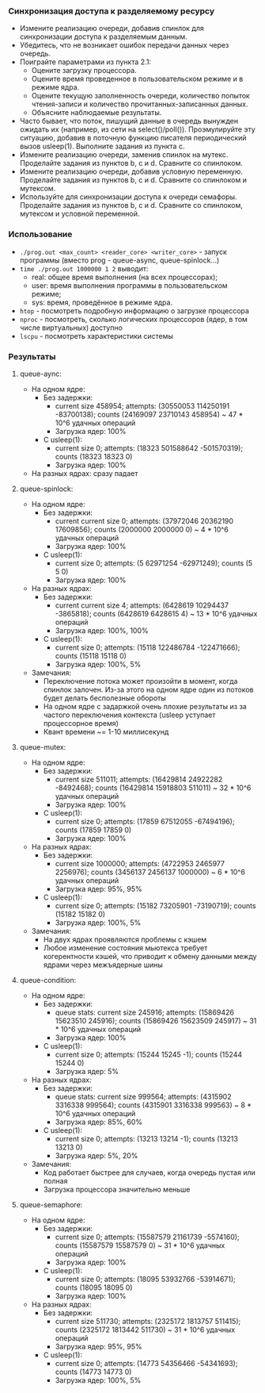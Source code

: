 
### Синхронизация доступа к разделяемому ресурсу
- Измените реализацию очереди, добавив спинлок для синхронизации доступа к разделяемым данным.
- Убедитесь, что не возникает ошибок передачи данных через очередь.
- Поиграйте параметрами из пункта 2.1:
	- Оцените загрузку процессора.
	- Оцените время проведенное в пользовательском режиме и в режиме ядра.
	- Оцените текущую заполненность очереди, количество попыток чтения-записи и количество прочитанных-записанных данных.
	- Объясните наблюдаемые результаты.
- Часто бывает, что поток, пишущий данные в очередь вынужден ожидать их (например, из сети на select()/poll()). Проэмулируйте эту ситуацию, добавив в поточную функцию писателя периодический вызов usleep(1). Выполните задания из пункта с.
- Измените реализацию очереди, заменив спинлок на мутекс. Проделайте задания из пунктов b, c и d. Сравните со спинлоком.
- Измените реализацию очереди, добавив условную переменную. Проделайте задания из пунктов b, c и d. Сравните со спинлоком и мутексом.
- Используйте для синхронизации доступа к очереди семафоры. Проделайте задания из пунктов b, c и d. Сравните со спинлоком, мутексом и условной
 переменной.

### Использование
- `./prog.out <max_count> <reader_core> <writer_core>` - запуск программы (вместо prog - queue-async, queue-spinlock...)
- `time ./prog.out 1000000 1 2` выводит:
	- real: общее время выполнения (на всех процессорах);
	- user: время выполнения программы в пользовательском режиме;
	- sys: время, проведённое в режиме ядра.
- `htop`  - посмотреть подробную информацию о загрузке процессора
- `nproc` - посмотреть, сколько логических процессоров (ядер, в том числе виртуальных) доступно
- `lscpu` - посмотреть характеристики системы

### Результаты

1. queue-aync:
	- На одном ядре:
		- Без задержки:
			- current size 458954; attempts: (30550053 114250191 -83700138); counts (24169097 23710143 458954) ~ 47 * 10^6 удачных операций
			- Загрузка ядер: 100%
		- С usleep(1):
			- current size 0; attempts: (18323 501588642 -501570319); counts (18323 18323 0)
			- Загрузка ядер: 100%
	- На разных ядрах: сразу падает

2. queue-spinlock:
	- На одном ядре:
		- Без задержки:
			- сurrent current size 0; attempts: (37972046 20362190 17609856); counts (2000000 2000000 0) ~ 4 * 10^6 удачных операций
			- Загрузка ядер: 100%
		- С usleep(1):
			- current size 0; attempts: (5 62971254 -62971249); counts (5 5 0)
			- Загрузка ядер: 100%
	- На разных ядрах:
		- Без задержки:
			- current current size 4; attempts: (6428619 10294437 -3865818); counts (6428619 6428615 4) ~ 13 * 10^6 удачных операций
			- Загрузка ядер: 100%, 100%
		- С usleep(1):
			- current size 0; attempts: (15118 122486784 -122471666); counts (15118 15118 0)
			- Загрузка ядер: 100%, 5%
	- Замечания:
		- Переключение потока может произойти в момент, когда спинлок залочен. Из-за этого на одном ядре один из потоков будет делать бесполезные обороты
		- На одном ядре с задаржкой очень плохие результаты из за частого переключения контекста (usleep уступает процессорное время)
		- Квант времени ~= 1-10 миллисекунд

3. queue-mutex:
	- На одном ядре:
		- Без задержки: 
			- current size 511011; attempts: (16429814 24922282 -8492468); counts (16429814 15918803 511011) ~ 32 * 10^6 удачных операций
			- Загрузка ядер: 100%
		- С usleep(1):
			- current size 0; attempts: (17859 67512055 -67494196); counts (17859 17859 0)
			- Загрузка ядер: 100%
	- На разных ядрах:
		- Без задержки:
			- current size 1000000; attempts: (4722953 2465977 2256976); counts (3456137 2456137 1000000) ~ 6 * 10^6 удачных операций
			- Загрузка ядер: 95%, 95%
		- С usleep(1):
			- current size 0; attempts: (15182 73205901 -73190719); counts (15182 15182 0)
			- Загрузка ядер: 100%, 5%
	- Замечания:
		- На двух ядрах проявляются проблемы с кэшем
		- Любое изменение состояния мьютекса требует когерентности кэшей, что приводит к обмену данными между ядрами через межъядерные шины

4. queue-condition:
	- На одном ядре:
		- Без задержки: 
			- queue stats: current size 245916; attempts: (15869426 15623510 245916); counts (15869426 15623509 245917) ~ 31 * 10^6 удачных операций
			- Загрузка ядер: 100%
		- С usleep(1):
			- current size 0; attempts: (15244 15245 -1); counts (15244 15244 0)
			- Загрузка ядер: 5%
	- На разных ядрах:
		- Без задержки:
			- queue stats: current size 999564; attempts: (4315902 3316338 999564); counts (4315901 3316338 999563) ~ 8 * 10^6 удачных операций
			- Загрузка ядер: 85%, 60%
		- С usleep(1):
			- current size 0; attempts: (13213 13214 -1); counts (13213 13213 0)
			- Загрузка ядер: 5%, 20%
	- Замечания:
		- Код работает быстрее для случаев, когда очередь пустая или полная
		- Загрузка процессора значительно меньше

5. queue-semaphore:
	- На одном ядре:
		- Без задержки: 
			- current size 0; attempts: (15587579 21161739 -5574160); counts (15587579 15587579 0) ~ 31 * 10^6 удачных операций
			- Загрузка ядер: 100%
		- С usleep(1):  
			- current size 0; attempts: (18095 53932766 -53914671); counts (18095 18095 0)
		 	- Загрузка ядер: 100%
	- На разных ядрах:
		- Без задержки:
			- current size 511730; attempts: (2325172 1813757 511415); counts (2325172 1813442 511730) ~ 31 * 10^6 удачных операций
			- Загрузка ядер: 95%, 95%
		- С usleep(1):
			- current size 0; attempts: (14773 54356466 -54341693); counts (14773 14773 0)
			- Загрузка ядер: 100%, 5%

